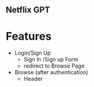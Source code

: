 ## Netflix GPT

# Features
- Login/Sign Up
    - Sign In /Sign up Form
    - redirect to Browse Page
- Browse (after authentication)
    - Header